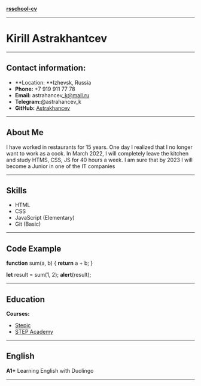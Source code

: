 [**rsschool-cv**](https://Astrakhancev.github.io/rsschool-cv/)

-----
# **Kirill Astrakhantcev**
-----
## **Contact information:**
- **Location: **Izhevsk, Russia
- **Phone:** +7 919 911 77 78
- **Email:** astrahancev\_k@mail.ru
- **Telegram:**@astrahancev\_k
- **GitHub:** [Astrakhancev](https://github.com/Astrakhancev)
-----
## **About Me**
I have worked in restaurants for 15 years. One day I realized that I no longer want to work as a cook. In March 2022, 
I will completely leave the kitchen and study HTMS, CSS, JS for 40 hours a week. I am sure that by 2023 I will become
a Junior in one of the IT companies

-----
## **Skills**
- HTML
- CSS
- JavaScript (Elementary)
- Git (Basic)
-----
## **Code Example**


**function** sum(a, b) {
**return** a + b;
}

**let** result = sum(1, 2);
**alert**(result);







-----
## **Education**
**Courses:** 

- [Stepic](https://stepik.org/cert/1171928)
- [STEP Academy](https://izh.itstep.org/web-master_course?utm_source=google&utm_medium=cpc&utm_campaign=%7Bcampaignid%7D&utm_content=%7Bcreative%7D&utm_term=%7Bkeyword%7D&gclid=Cj0KCQiA5aWOBhDMARIsAIXLlkd2EY_6Zf5LrLN10V68W1x6NCoSlhqy14Z4U-os2aut5Fn1zPZjvroaAoxiEALw_wcB)
-----
## **English**
**A1+** Learning English with Duolingo

-----
